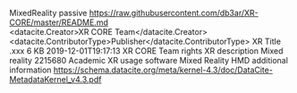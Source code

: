 <xrType xrFeature="field-of-view">MixedReality
            <xrInteractiveLevel>passive</xrInteractiveLevel>
    <PoI PoIID="qrco.de/bbM0MF"></PoI>
    <cognitive>        <recognitionData>https://raw.githubusercontent.com/db3ar/XR-CORE/master/README.md</recognitionData>
    </cognitive>
    <creation dc.identifier="http://id.loc.gov/authorities/subjects/sh2010014466">    
            <datacite.Creator>XR CORE Team</datacite.Creator>
            <datacite.ContributorType>Publisher</datacite.ContributorType>
            <creationTitle>XR Title</creationTitle>
            <creationFileFormat>.xxx</creationFileFormat>
            <creationFileSize>6 KB</creationFileSize>
            <creationDate>2019-12-01T19:17:13</creationDate>
            <creationRights>XR CORE Team rights</creationRights>
    </creation>
    <description language="en">XR description
            <descriptionSubject>Mixed reality</descriptionSubject>
            <descriptionGeoLocation>2215680</descriptionGeoLocation>
    </description>
    <usage usageAudience="Adult">
            <usagePurpose>Academic</usagePurpose>
            <usageSoftware>XR usage software</usageSoftware>
            <usageMediation>Mixed Reality HMD</usageMediation>
    </usage>
    <note>additional information</note>
    <related>
            <relatedSource>https://schema.datacite.org/meta/kernel-4.3/doc/DataCite-MetadataKernel_v4.3.pdf</relatedSource>
    </related>    
</xrType>
